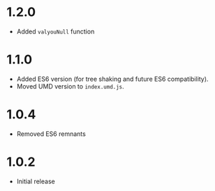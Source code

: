 # 1.2.0

- Added `valyouNull` function



# 1.1.0

- Added ES6 version (for tree shaking and future ES6 compatibility).
- Moved UMD version to `index.umd.js`.



# 1.0.4

- Removed ES6 remnants



# 1.0.2

- Initial release

